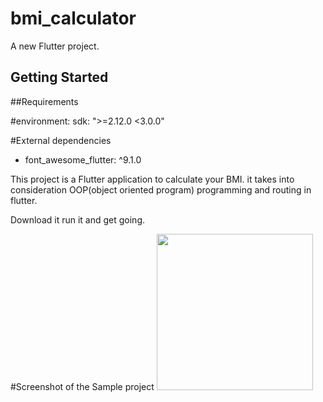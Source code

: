 # bmi_calculator

A new Flutter project.

## Getting Started
##Requirements

#environment:
   sdk: ">=2.12.0 <3.0.0"
   
#External dependencies

- font_awesome_flutter: ^9.1.0

This project is a Flutter application to calculate your BMI. it takes into consideration
OOP(object oriented program) programming and routing in flutter.

Download it run it and get going.


#Screenshot of the Sample project
[<img src="iamages/phone.png" width="250"/>](screenshot)

